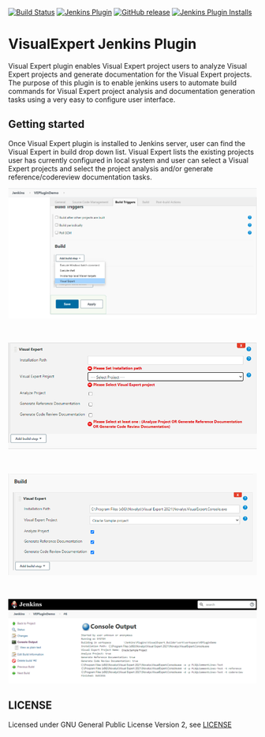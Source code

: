 
[![Build Status](https://ci.jenkins.io/job/Plugins/job/visualexpert-plugin/job/master/badge/icon)](https://ci.jenkins.io/job/Plugins/job/visualexpert-plugin/job/master/)
[![Jenkins Plugin](https://img.shields.io/jenkins/plugin/v/visualexpert.svg)](https://plugins.jenkins.io/visualexpert)
[![GitHub release](https://img.shields.io/github/release/jenkinsci/visualexpert-plugin.svg?label=changelog)](https://github.com/jenkinsci/visualexpert-plugin/releases/latest)
[![Jenkins Plugin Installs](https://img.shields.io/jenkins/plugin/i/visualexpert.svg?color=blue)](https://plugins.jenkins.io/visualexpert)

# VisualExpert Jenkins Plugin
Visual Expert plugin enables Visual Expert project users to analyze Visual Expert projects and generate documentation for the Visual Expert projects. 
The purpose of this plugin is to enable jenkins users to automate build commands for Visual Expert project analysis and documentation generation tasks using a very easy to configure user interface.

## Getting started
Once Visual Expert plugin is installed to Jenkins server, user can find the Visual Expert in build drop down list. 
Visual Expert lists the existing projects user has currently configured in local system and user can select a Visual Expert projects 
and select the project analysis and/or generate reference/codereview documentation tasks.

![visual expert](https://github.com/jenkinsci/visualexpert-plugin/blob/main/docs/images/builder-config.png)

<p><br></p>

![required field validation](https://github.com/jenkinsci/visualexpert-plugin/blob/main/docs/images/check-validation.PNG)

<p><br></p>

![visual expert configuration](https://github.com/jenkinsci/visualexpert-plugin/blob/main/docs/images/set-configuration.PNG)

<p><br></p>

![visual expert build console output](https://github.com/jenkinsci/visualexpert-plugin/blob/main/docs/images/console-output.PNG)

## LICENSE

Licensed under GNU General Public License Version 2, see [LICENSE](LICENSE.md)

